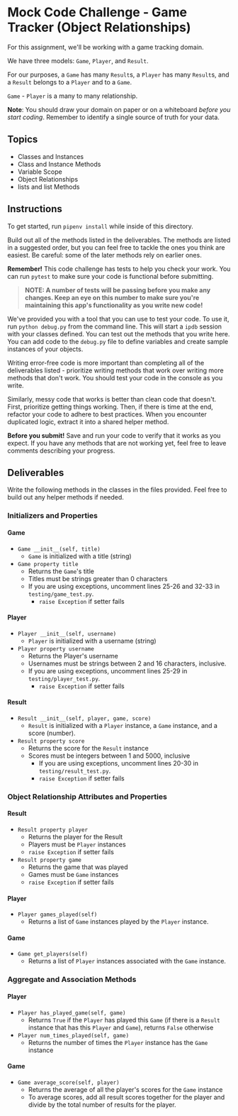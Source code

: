 # Mock Code Challenge - Game Tracker (Object Relationships)

For this assignment, we'll be working with a game tracking domain.

We have three models: `Game`, `Player`, and `Result`.

For our purposes, a `Game` has many `Result`s, a `Player` has many
`Result`s, and a `Result` belongs to a `Player` and to a `Game`.

`Game` - `Player` is a many to many relationship.

**Note**: You should draw your domain on paper or on a whiteboard _before you
start coding_. Remember to identify a single source of truth for your data.

## Topics

- Classes and Instances
- Class and Instance Methods
- Variable Scope
- Object Relationships
- lists and list Methods

## Instructions

To get started, run `pipenv install` while inside of this directory.

Build out all of the methods listed in the deliverables. The methods are listed
in a suggested order, but you can feel free to tackle the ones you think are
easiest. Be careful: some of the later methods rely on earlier ones.

**Remember!** This code challenge has tests to help you check your work. You
can run `pytest` to make sure your code is functional before submitting.

> **NOTE: A number of tests will be passing before you make any changes. Keep an
> eye on this number to make sure you're maintaining this app's functionality as
> you write new code!**

We've provided you with a tool that you can use to test your code. To use it,
run `python debug.py` from the command line. This will start a `ipdb` session
with your classes defined. You can test out the methods that you write here. You
can add code to the `debug.py` file to define variables and create sample
instances of your objects.

Writing error-free code is more important than completing all of the
deliverables listed - prioritize writing methods that work over writing more
methods that don't work. You should test your code in the console as you write.

Similarly, messy code that works is better than clean code that doesn't. First,
prioritize getting things working. Then, if there is time at the end, refactor
your code to adhere to best practices. When you encounter duplicated logic,
extract it into a shared helper method.

**Before you submit!** Save and run your code to verify that it works as you
expect. If you have any methods that are not working yet, feel free to leave
comments describing your progress.

## Deliverables

Write the following methods in the classes in the files provided. Feel free to
build out any helper methods if needed.

### Initializers and Properties

#### Game

- `Game __init__(self, title)`
  - `Game` is initialized with a title (string)
- `Game property title`
  - Returns the `Game`'s title
  - Titles must be strings greater than 0 characters
  - If you are using exceptions, uncomment lines 25-26 and 32-33 in
    `testing/game_test.py`.
    - `raise Exception` if setter fails

#### Player

- `Player __init__(self, username)`
  - `Player` is initialized with a username (string)
- `Player property username`
  - Returns the Player's username
  - Usernames must be strings between 2 and 16 characters,
    inclusive.
  - If you are using exceptions, uncomment lines 25-29 in
    `testing/player_test.py`.
    - `raise Exception` if setter fails

#### Result

- `Result __init__(self, player, game, score)`
  - `Result` is initialized with a `Player` instance, a `Game` instance, and a
    score (number).
- `Result property score`
  - Returns the score for the `Result` instance
  - Scores must be integers between 1 and 5000, inclusive
    - If you are using exceptions, uncomment lines 20-30 in
    `testing/result_test.py`.
    - `raise Exception` if setter fails

### Object Relationship Attributes and Properties

#### Result

- `Result property player`
  - Returns the player for the Result
  - Players must be `Player` instances
  - `raise Exception` if setter fails
- `Result property game`
  - Returns the game that was played
  - Games must be `Game` instances
  - `raise Exception` if setter fails

#### Player

- `Player games_played(self)`
  - Returns a list of `Game` instances played by the `Player` instance.

#### Game

- `Game get_players(self)`
  - Returns a list of `Player` instances associated with the `Game` instance.

### Aggregate and Association Methods

#### Player

- `Player has_played_game(self, game)`
  - Returns `True` if the `Player` has played this `Game` (if there is a
    `Result` instance that has this `Player` and `Game`), returns `False`
    otherwise
- `Player num_times_played(self, game)`
  - Returns the number of times the `Player` instance has the `Game` instance

#### Game

- `Game average_score(self, player)`
  - Returns the average of all the player's scores for the `Game` instance
  - To average scores, add all result scores together for the player and divide
    by the total number of results for the player.

